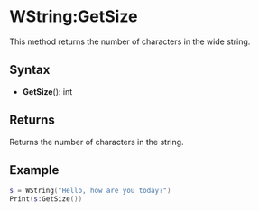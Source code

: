 # WString:GetSize #
This method returns the number of characters in the wide string.

## Syntax ##
- **GetSize**(): int

## Returns ##
Returns the number of characters in the string.

## Example

```lua
s = WString("Hello, how are you today?")
Print(s:GetSize())
```